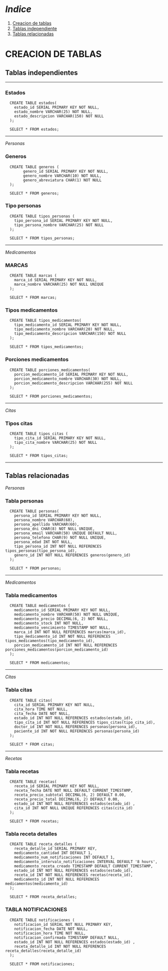 # _Indice_

1. [Creacion de tablas](#creacion-de-tablas)
1. [Tablas independiente](#tablas-independientes)
1. [Tablas relacionadas](#tablas-relacionadas)

# CREACION DE TABLAS

## Tablas independientes

---

### Estados

```
  CREATE TABLE estados(
    estado_id SERIAL PRIMARY KEY NOT NULL,
    estado_nombre VARCHAR(25) NOT NULL,
    estado_descripcion VARCHAR(150) NOT NULL
  );

  SELECT * FROM estados;
```

---

_Personas_

### Generos

```
  CREATE TABLE generos (
	    genero_id SERIAL PRIMARY KEY NOT NULL,
	    genero_nombre VARCHAR(10) NOT NULL,
	    genero_abreviatura CHAR(1) NOT NULL
  );

  SELECT * FROM generos;
```

### Tipo personas

```
  CREATE TABLE tipos_personas (
    tipo_persona_id SERIAL PRIMARY KEY NOT NULL,
    tipo_persona_nombre VARCHAR(25) NOT NULL
  );

  SELECT * FROM tipos_personas;
```

---

_Medicamentos_

### MARCAS

```
  CREATE TABLE marcas (
    marca_id SERIAL PRIMARY KEY NOT NULL,
    marca_nombre VARCHAR(25) NOT NULL UNIQUE
  );

  SELECT * FROM marcas;
```

### Tipos medicamentos

```
  CREATE TABLE tipos_medicamentos(
    tipo_medicamento_id SERIAL PRIMARY KEY NOT NULL,
    tipo_medicamento_nombre VARCHAR(20) NOT NULL,
    tipo_medicamento_descripcion VARCHAR(150) NOT NULL
  );

  SELECT * FROM tipos_medicamentos;
```

### Porciones medicamentos

```
  CREATE TABLE porciones_medicamentos(
    porcion_medicamento_id SERIAL PRIMARY KEY NOT NULL,
    porcion_medicamento_nombre VARCHAR(30) NOT NULL,
    porcion_medicamento_descripcion VARCHAR(255) NOT NULL
  );

  SELECT * FROM porciones_medicamentos;
```

---

_Citas_

### Tipos citas

```
  CREATE TABLE tipos_citas (
    tipo_cita_id SERIAL PRIMARY KEY NOT NULL,
    tipo_cita_nombre VARCHAR(25) NOT NULL
  );

  SELECT * FROM tipos_citas;
```

---

## Tablas relacionadas

_Personas_

### Tabla personas

```
  CREATE TABLE personas(
    persona_id SERIAL PRIMARY KEY NOT NULL,
    persona_nombre VARCHAR(60),
    persona_apellido VARCHAR(60),
    persona_dni CHAR(8) NOT NULL UNIQUE,
    persona_email VARCHAR(50) UNIQUE DEFAULT NULL,
    persona_telefono CHAR(9) NOT NULL UNIQUE,
    persona_edad INT NOT NULL,
    tipo_persona_id INT NOT NULL REFERENCES tipos_personas(tipo_persona_id),
    genero_id INT NOT NULL REFERENCES generos(genero_id)
  );

  SELECT * FROM personas;
```

---

_Medicamentos_

### Tabla medicamentos

```
  CREATE TABLE medicamentos (
    medicamento_id SERIAL PRIMARY KEY NOT NULL,
    medicamento_nombre VARCHAR(50) NOT NULL UNIQUE,
    medicamento_precio DECIMAL(6, 2) NOT NULL,
    medicamento_stock INT NOT NULL,
    medicamento_vencimiento TIMESTAMP NOT NULL,
    marca_id INT NOT NULL REFERENCES marcas(marca_id),
    tipo_medicamento_id INT NOT NULL REFERENCES tipos_medicamentos(tipo_medicamento_id),
    porcion_medicamento_id INT NOT NULL REFERENCES porciones_medicamentos(porcion_medicamento_id)
  );

  SELECT * FROM medicamentos;
```

---

_Citas_

### Tabla citas

```
  CREATE TABLE citas(
    cita_id SERIAL PRIMARY KEY NOT NULL,
    cita_hora TIME NOT NULL,
    cita_fecha DATE NOT NULL,
    estado_id INT NOT NULL REFERENCES estados(estado_id),
    tipo_cita_id INT NOT NULL REFERENCES tipos_citas(tipo_cita_id),
    doctor_id INT NOT NULL REFERENCES personas(persona_id),
    paciente_id INT NOT NULL REFERENCES personas(persona_id)
  );

  SELECT * FROM citas;
```

---

_Recetas_

### Tabla recetas

```
  CREATE TABLE recetas(
    receta_id SERIAL PRIMARY KEY NOT NULL,
    receta_fecha DATE NOT NULL DEFAULT CURRENT_TIMESTAMP,
    receta_precio_subtotal DECIMAL(6, 2) DEFAULT 0.00,
    receta_precio_total DECIMAL(6, 2) DEFAULT 0.00,
    estado_id INT NOT NULL REFERENCES estados(estado_id) ,
    cita_id INT NOT NULL UNIQUE REFERENCES citas(cita_id)
  );

  SELECT * FROM recetas;
```

### Tabla receta detalles

```
  CREATE TABLE receta_detalles (
    receta_detalle_id SERIAL PRIMARY KEY,
    medicamento_cantidad INT DEFAULT 1,
    medicamento_num_notificaciones INT DEFAULT 1,
    medicamento_intervalo_notificaciones INTERVAL DEFAULT '8 hours',
    medicamento_receta_creado TIMESTAMP DEFAULT CURRENT_TIMESTAMP,
    estado_id INT NOT NULL REFERENCES estados(estado_id),
    receta_id INT NOT NULL REFERENCES recetas(receta_id),
    medicamento_id INT NOT NULL REFERENCES medicamentos(medicamento_id)
  );

  SELECT * FROM receta_detalles;
```

### TABLA NOTIFICACIONES

```
  CREATE TABLE notificaciones (
    notificacion_id SERIAL NOT NULL PRIMARY KEY,
    notificacion_fecha DATE NOT NULL,
    notificacion_hora TIME NOT NULL,
    notificacion_confirmada TIMESTAMP DEFAULT NULL,
    estado_id INT NOT NULL REFERENCES estados(estado_id) ,
    receta_detalle_id INT NOT NULL REFERENCES receta_detalles(receta_detalle_id)
  );

  SELECT * FROM notificaciones;
```
